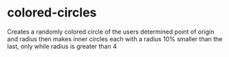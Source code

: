 # colored-circles
Creates a randomly colored circle of the users determined point of origin and radius then makes inner circles each with a radius 10% smaller than the last, only while radius is greater than 4
